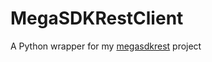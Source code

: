 # MegaSDKRestClient
A Python wrapper for my [megasdkrest](https://github.com/jaskaranSM/megasdkrest) project
